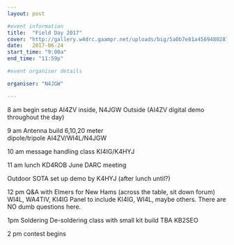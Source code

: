 ```yaml
---
layout: post

#event information
title:  "Field Day 2017"
cover: "http://gallery.w4drc.gaampr.net/uploads/big/5a0b7e81a4569480287280a6066de074.jpg"
date:   2017-06-24
start_time: "9:00a"
end_time: "11:59p"

#event organiser details

organiser: "N4JGW"

---
```


8 am begin setup AI4ZV inside, N4JGW Outside (AI4ZV digital demo throughout the day)

9 am Antenna build 6,10,20 meter    
   dipole/tripole AI4ZV/WI4L/N4JGW
  

10 am message handling  class KI4IG/K4HYJ

11 am lunch KD4ROB
    June DARC meeting

Outdoor SOTA set up demo by K4HYJ (after lunch until?)

12 pm Q&A with Elmers for New Hams (across the table, sit down forum) WI4L, WA4TIV, KI4IG Panel to include KI4IG, WI4L, maybe  others.   There are NO dumb questions here.

1pm  Soldering De-soldering class with small kit build TBA  KB2SEO

2 pm contest begins